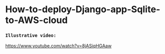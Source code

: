 # How-to-deploy-Django-app-Sqlite-to-AWS-cloud

### `Illustrative video:`

https://www.youtube.com/watch?v=8jASiqHGAaw
